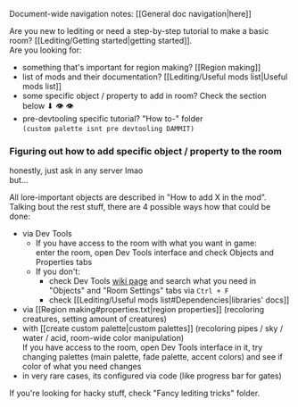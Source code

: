 Document-wide navigation notes: [[General doc navigation|here]]

Are you new to lediting or need a step-by-step tutorial to make a basic room? [[Lediting/Getting started|getting started]].  
Are you looking for:  
- something that's important for region making? [[Region making]]  
- list of mods and their documentation? [[Lediting/Useful mods list|Useful mods list]]  
- some specific object / property to add in room? Check the section below ⬇ 👁 👁  
- pre-devtooling specific tutorial? "How to-" folder  
`(custom palette isnt pre devtooling DAMMIT)`

### Figuring out how to add specific object / property to the room  
honestly, just ask in any server lmao  
but...

All lore-important objects are described in "How to add X in the mod".  
Talking bout the rest stuff, there are 4 possible ways how that could be done:  
- via Dev Tools  
	- If you have access to the room with what you want in game:  
		enter the room, open Dev Tools interface and check Objects and Properties tabs  
	- If you don't:  
		- check Dev Tools [wiki page](https://rainworldmodding.miraheze.org/wiki/Dev_Tools#Interface_Tabs) and search what you need in "Objects" and "Room Settings" tabs via `Ctrl + F`  
		- check [[Lediting/Useful mods list#Dependencies|libraries' docs]]  
- via [[Region making#properties.txt|region properties]] (recoloring creatures, setting amount of creatures)  
- with [[create custom palette|custom palettes]] (recoloring pipes / sky / water / acid, room-wide color manipulation)  
	If you have access to the room, open Dev Tools interface in it, try changing palettes (main palette, fade palette, accent colors) and see if color of what you need changes
- in very rare cases, its configured via code (like progress bar for gates)

If you're looking for hacky stuff, check "Fancy lediting tricks" folder.